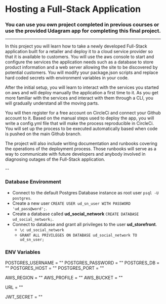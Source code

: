 # Hosting a Full-Stack Application

### **You can use you own project completed in previous courses or use the provided Udagram app for completing this final project.**

---

In this project you will learn how to take a newly developed Full-Stack application built for a retailer and deploy it to a cloud service provider so that it is available to customers. You will use the aws console to start and configure the services the application needs such as a database to store product information and a web server allowing the site to be discovered by potential customers. You will modify your package.json scripts and replace hard coded secrets with environment variables in your code.

After the initial setup, you will learn to interact with the services you started on aws and will deploy manually the application a first time to it. As you get more familiar with the services and interact with them through a CLI, you will gradually understand all the moving parts.

You will then register for a free account on CircleCi and connect your Github account to it. Based on the manual steps used to deploy the app, you will write a config.yml file that will make the process reproducible in CircleCi. You will set up the process to be executed automatically based when code is pushed on the main Github branch.

The project will also include writing documentation and runbooks covering the operations of the deployment process. Those runbooks will serve as a way to communicate with future developers and anybody involved in diagnosing outages of the Full-Stack application.

--

### Database Environment

- Connect to the default Postgres Database instance as root user `psql -U postgres`.
- Create a new user `CREATE USER ud_sn_user WITH PASSWORD 'ud_pass@word';`.
- Create a database called **ud_social_network** `CREATE DATABASE ud_social_network;`.
- Connect to database and grant all privileges to the user **ud_storefront**.
  - `\c ud_social_network`
  - `GRANT ALL PRIVILEGES ON DATABASE ud_social_network TO ud_sn_user;`

### ENV Variables

POSTGRES_USERNAME = ""
POSTGRES_PASSWORD = ""
POSTGRES_DB = ""
POSTGRES_HOST = ""
POSTGRES_PORT = ""

AWS_REGION = ""
AWS_PROFILE = ""
AWS_BUCKET = ""

URL = ""

JWT_SECRET = ""
